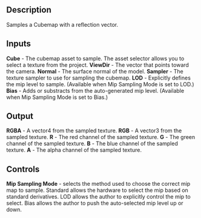 ## Description
Samples a Cubemap with a reflection vector.

## Inputs
**Cube** - The cubemap asset to sample. The asset selector allows you to select a texture from the project.
**ViewDir** - The vector that points toward the camera.
**Normal** - The surface normal of the model.
**Sampler** - The texture sampler to use for sampling the cubemap.
**LOD** - Explicitly defines the mip level to sample. (Available when Mip Sampling Mode is set to LOD.)
**Bias** - Adds or substracts from the auto-generated mip level. (Available when Mip Sampling Mode is set to Bias.)

## Output
**RGBA** - A vector4 from the sampled texture.
**RGB** - A vector3 from the sampled texture.
**R** - The red channel of the sampled texture.
**G** - The green channel of the sampled texture.
**B** - The blue channel of the sampled texture.
**A** - The alpha channel of the sampled texture.

## Controls
**Mip Sampling Mode** - selects the method used to choose the correct mip map to sample.  Standard allows the hardware to select the mip based on standard derivatives.  LOD allows the author to explicitly control the mip to select.  Bias allows the author to push the auto-selected mip level up or down.